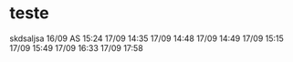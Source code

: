 # teste
skdsaljsa
16/09 AS 15:24
17/09 14:35
17/09 14:48
17/09 14:49
17/09 15:15
17/09 15:49
17/09 16:33
17/09 17:58
